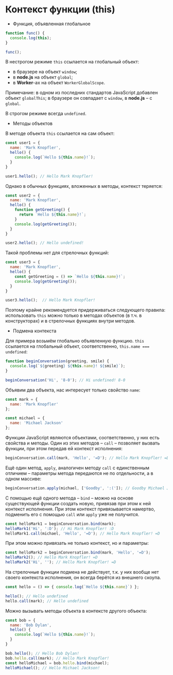 # Контекст функции (this)

+ Функция, объявленная глобальное

```javascript
function func() {
  console.log(this);  
}

func();
```

В нестрогом режиме `this` ссылается на глобальный объект:

   + в браузере на объект `window`;
   + в **node.js** на объект `global`;
   + в **Worker**-ах на объект `WorkerGlobalScope`.

Примечание: в одном из последних стандартов JavaScript добавлен объект `globalThis`; в браузере он совпадает с `window`, в **node.js** – с `global`.

В строгом режиме всегда `undefined`.

+ Методы объектов

В методе объекта `this` ссылается на сам объект:
```javascript
const user1 = {
  name: 'Mark Knopfler',
  hello() {
    console.log(`Hello ${this.name}!`);
  }
}

user1.hello(); // Hello Mark Knopfler! 
```

Однако в обычных функциях, вложенных в методы, контекст теряется:
```javascript
const user2 = {
  name: 'Mark Knopfler',
  hello() {
    function getGreeting() {
      return `Hello ${this.name}!`;
    }
    console.log(getGreeting());
  }
}

user2.hello(); // Hello undefined!
```

Такой проблемы нет для стрелочных функций:
```javascript
const user3 = {
  name: 'Mark Knopfler',
  hello() {
    const getGreeting = () => `Hello ${this.name}!`;
    console.log(getGreeting());
  }
}

user3.hello();  // Hello Mark Knopfler!
```

Поэтому крайне рекомендуется придерживаться следующего правила: использовать `this` можно только в методах объектов (в т.ч. в конструкторах) и в стрелочных функциях внутри методов.

+ Подмена контекста

Для примера возьмём глобально объявленную функцию. `this` ссылается на глобальный объект, соответственно, `this.name === undefined`:
```javascript
function beginConversation(greeting, smile) {
  console.log(`${greeting} ${this.name}! ${smile}`);
}

beginConversation('Hi', '8-0'); // Hi undefined! 8-0
```

Объявим два объекта, нас интересует только свойство `name`:
```javascript
const mark = {
  name: 'Mark Knopfler'
};

const michael = {
  name: 'Michael Jackson'
};
```

Функции JavaScript являются объектами, соответственно, у них есть свойства и методы. Один из этих методов – `call` – позволяет вызвать функции, при этом передав ей контекст исполнения:
```javascript
beginConversation.call(mark, 'Hello', '=D'); // Hello Mark Knopfler! =D
```

Ещё один метод, `apply`, аналогичен методу `call` с единственным отличием – параметры метода передаются не по отдельности, а в одном массиве:
```javascript
beginConversation.apply(michael, ['Goodby', ':(']); // Goodby Michael Jackson! :(
```

С помощью ещё одного метода – `bind` – можно на основе существующей функции создать новую, привязав при этом к ней контекст исполнения. При этом контекст привязывается намертво, подменить его с помощью `call` или `apply` уже не получится.
```javascript
const helloMark1 = beginConversation.bind(mark);
helloMark1('Hi', ':D'); // Hi Mark Knopfler! :D
helloMark1.call(michael, 'Hello', '=D'); // Hello Mark Knopfler! =D
```

При этом можно привязать не только контекст, но и параметры:
```javascript
const helloMark2 = beginConversation.bind(mark, 'Hello', '=D');
helloMark2(); // Hello Mark Knopfler! =D
helloMark2('Hi', ''); // Hello Mark Knopfler! =D
```

На стрелочные функции подмена не действует, т.к. у них вообще нет своего контекста исполнения, он всегда берётся из внешнего скоупа.
```javascript
const hello = () => { console.log(`Hello ${this.name}`) };

hello(); // Hello undefined
hello.call(mark); // Hello undefined
```

Можно вызывать методы объекта в контексте другого объекта:
```javascript
const bob = {
  name: 'Bob Dylan',
  hello() {
    console.log(`Hello ${this.name}!`);
  }
}

bob.hello(); // Hello Bob Dylan!
bob.hello.call(mark); // Hello Mark Knopfler!
const helloMichael = bob.hello.bind(michael);
helloMichael(); // Hello Michael Jackson!
```





























